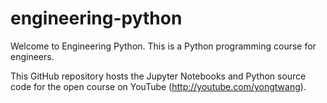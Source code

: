 # engineering-python

Welcome to Engineering Python. This is a Python programming course for engineers.

This GitHub repository hosts the Jupyter Notebooks and Python source code for the open course on YouTube (http://youtube.com/yongtwang).
